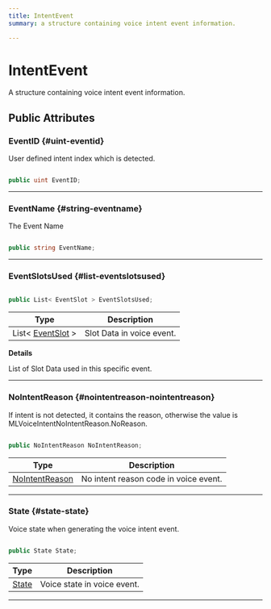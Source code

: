 ```yaml
---
title: IntentEvent
summary: a structure containing voice intent event information. 

---
```


# IntentEvent




A structure containing voice intent event information.   





## Public Attributes

### EventID {#uint-eventid}

User defined intent index which is detected. 

```csharp

public uint EventID;

```






-----------

### EventName {#string-eventname}

The Event Name 

```csharp

public string EventName;

```






-----------

### EventSlotsUsed {#list-eventslotsused}

```csharp

public List< EventSlot > EventSlotsUsed;

```

| Type | Description  | 
|--|--|
| List&lt; [EventSlot](/versioned_docs/version-22-Mar-2023/unity-api/api/UnityEngine.XR.MagicLeap/MLVoice/UnityEngine.XR.MagicLeap.MLVoice.EventSlot.md) &gt; | Slot Data in voice event.  |

**Details**

List of Slot Data used in this specific event. 





-----------

### NoIntentReason {#nointentreason-nointentreason}

If intent is not detected, it contains the reason, otherwise the value is MLVoiceIntentNoIntentReason.NoReason. 

```csharp

public NoIntentReason NoIntentReason;

```

| Type | Description  | 
|--|--|
| [NoIntentReason](/versioned_docs/version-22-Mar-2023/unity-api/api/UnityEngine.XR.MagicLeap/MLVoice/UnityEngine.XR.MagicLeap.MLVoice.md#enums-nointentreason) | No intent reason code in voice event.  |





-----------

### State {#state-state}

Voice state when generating the voice intent event. 

```csharp

public State State;

```

| Type | Description  | 
|--|--|
| [State](/versioned_docs/version-22-Mar-2023/unity-api/api/UnityEngine.XR.MagicLeap/MLVoice/UnityEngine.XR.MagicLeap.MLVoice.md#enums-state) | Voice state in voice event.  |





-----------


